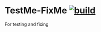 # TestMe-FixMe [![build](https://github.com/firstsarcasm/TestMe-FixMe/actions/workflows/maven.yml/badge.svg)](https://github.com/firstsarcasm/TestMe-FixMe/actions/workflows/maven.yml)
For testing and fixing

